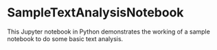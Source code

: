 # SampleTextAnalysisNotebook
This Jupyter notebook in Python demonstrates the working of a sample notebook to do some basic text analysis.
